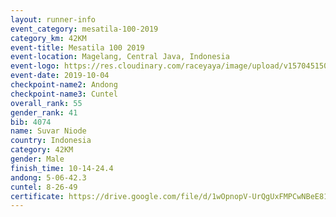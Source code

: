```yaml
---
layout: runner-info 
event_category: mesatila-100-2019 
category_km: 42KM 
event-title: Mesatila 100 2019 
event-location: Magelang, Central Java, Indonesia 
event-logo: https://res.cloudinary.com/raceyaya/image/upload/v1570451507/logo/mesastila100_jin7bl.jpg 
event-date: 2019-10-04 
checkpoint-name2: Andong 
checkpoint-name3: Cuntel 
overall_rank: 55
gender_rank: 41
bib: 4074
name: Suvar Niode
country: Indonesia
category: 42KM
gender: Male
finish_time: 10-14-24.4
andong: 5-06-42.3
cuntel: 8-26-49
certificate: https://drive.google.com/file/d/1wOpnopV-UrQgUxFMPCwNBeE81ErXz9Eb/view?usp=sharing
---
```

